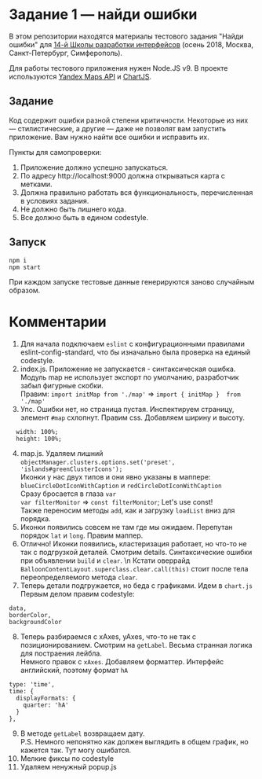 # Задание 1 — найди ошибки

В этом репозитории находятся материалы тестового задания "Найди ошибки" для [14-й Школы разработки интерфейсов](https://academy.yandex.ru/events/frontend/shri_msk-2018-2) (осень 2018, Москва, Санкт-Петербург, Симферополь).

Для работы тестового приложения нужен Node.JS v9. В проекте используются [Yandex Maps API](https://tech.yandex.ru/maps/doc/jsapi/2.1/quick-start/index-docpage/) и [ChartJS](http://www.chartjs.org).

## Задание

Код содержит ошибки разной степени критичности. Некоторые из них — стилистические, а другие — даже не позволят вам запустить приложение. Вам нужно найти все ошибки и исправить их.

Пункты для самопроверки:

1. Приложение должно успешно запускаться.
1. По адресу http://localhost:9000 должна открываться карта с метками.
1. Должна правильно работать вся функциональность, перечисленная в условиях задания.
1. Не должно быть лишнего кода.
1. Все должно быть в едином codestyle.

## Запуск

```
npm i
npm start
```

При каждом запуске тестовые данные генерируются заново случайным образом.

# Комментарии
1. Для начала подключаем `eslint` с конфигурационными правилами eslint-config-standard, что бы изначально была проверка на единый codestyle.
2. index.js. Приложение не запускается - синтаксическая ошибка.\
Модуль map не использует экспорт по умолчанию, разработчик забыл фигурные скобки.\
Правим: `import initMap from './map'` => `import { initMap }  from './map'`
3. Упс. Ошибки нет, но страница пустая. Инспектируем страницу, элемент `#map` схлопнут. Правим css. Добавляем ширину и высоту.
```
  width: 100%;
  height: 100%;
```
4. map.js. Удаляем лишний `objectManager.clusters.options.set('preset', 'islands#greenClusterIcons');`\
Иконки у нас двух типов и они явно указаны в маппере: `blueCircleDotIconWithCaption` и `redCircleDotIconWithCaption`\
Сразу бросается в глаза `var`\
`var filterMonitor` => `const filterMonitor`; Let's use const!\
Также переносим методы `add`, как и загрузку `loadList` вниз для порядка.
5. Иконки появились совсем не там где мы ожидаем. Перепутан порядок `lat` и `long`. Правим маппер.
6. Отлично! Иконки появились, кластеризация работает, но что-то не так с подгрузкой деталей. Смотрим details. Синтаксические ошибки при объявлении `build` и `clear`. \n
Кстати оверрайд `BalloonContentLayout.superclass.clear.call(this)` стоит после тела переопределяемого метода `clear`.
7. Теперь детали подгружается, но беда с графиками. Идем в `chart.js`\
Первым делом правим codestyle:
```
data,
borderColor,
backgroundColor
```

8. Теперь разбираемся с xAxes, yAxes, что-то не так с позиционированием. Смотрим на `getLabel`. Весьма странная логика для постраения лейбла.\
Немного правок c `xAxes`. Добавляем форматтер. Интерфейс английский, поэтому формат `hA`
```
type: 'time',
time: {
  displayFormats: {
    quarter: 'hA'
  }
},
```
9. В методе `getLabel` возвращаем дату.\
P.S. Немного непонятно как должен выглядить в общем график, но кажется так. Тут могу ошибатся.
10. Мелкие фиксы по codestyle
11. Удаляем ненужный popup.js
